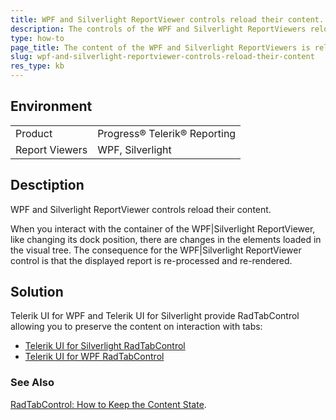 ```yaml
---
title: WPF and Silverlight ReportViewer controls reload their content.
description: The controls of the WPF and Silverlight ReportViewers reload their content. 
type: how-to
page_title: The content of the WPF and Silverlight ReportViewers is reload by their control widgets. 
slug: wpf-and-silverlight-reportviewer-controls-reload-their-content
res_type: kb
---
```


## Environment
<table>
	<tr>
		<td>Product</td>
		<td>Progress® Telerik® Reporting</td>
	</tr>
    	<tr>
		<td>Report Viewers</td>
		<td>WPF, Silverlight</td>
	</tr>
</table>

## Desctiption  

WPF and Silverlight ReportViewer controls reload their content.  
    
When you interact with the container of the WPF|Silverlight ReportViewer, like changing its dock position, there are changes in the elements loaded in the visual tree. The consequence for the WPF|Silverlight ReportViewer control is that the displayed report is re-processed and re-rendered.  
  
## Solution

 Telerik UI for WPF and Telerik UI for Silverlight provide RadTabControl allowing you to preserve the content on interaction with tabs:   

- <a href="../../devtools/silverlight/controls/radtabcontrol/overview2" target="_blank">Telerik UI for Silverlight RadTabControl</a>
- <a href="../../devtools/wpf/controls/radtabcontrol/overview2" target="_blank">Telerik UI for WPF RadTabControl</a>

### See Also

<a href="../../devtools/wpf/controls/radtabcontrol/howto/how-to-keep-content" target="_blank">RadTabControl: How to Keep the Content State</a>.
